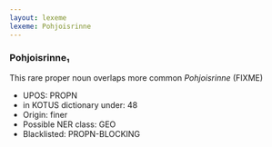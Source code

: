 ```yaml
---
layout: lexeme
lexeme: Pohjoisrinne
---
```


###  Pohjoisrinne₁

This rare proper noun overlaps more common *Pohjoisrinne* (FIXME)
* UPOS:  PROPN
* in KOTUS dictionary under:  48
* Origin:  finer
* Possible NER class:  GEO
* Blacklisted:  PROPN-BLOCKING


